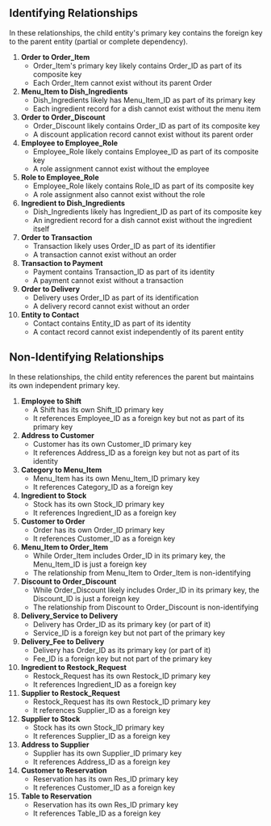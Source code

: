 
## Identifying Relationships

In these relationships, the child entity's primary key contains the foreign key to the parent entity (partial or complete dependency).

1. **Order to Order_Item**
    - Order_Item's primary key likely contains Order_ID as part of its composite key
    - Each Order_Item cannot exist without its parent Order
2. **Menu_Item to Dish_Ingredients**
    - Dish_Ingredients likely has Menu_Item_ID as part of its primary key
    - Each ingredient record for a dish cannot exist without the menu item
3. **Order to Order_Discount**
    - Order_Discount likely contains Order_ID as part of its composite key
    - A discount application record cannot exist without its parent order
4. **Employee to Employee_Role**
    - Employee_Role likely contains Employee_ID as part of its composite key
    - A role assignment cannot exist without the employee
5. **Role to Employee_Role**
    - Employee_Role likely contains Role_ID as part of its composite key
    - A role assignment also cannot exist without the role
6. **Ingredient to Dish_Ingredients**
    - Dish_Ingredients likely has Ingredient_ID as part of its composite key
    - An ingredient record for a dish cannot exist without the ingredient itself
7. **Order to Transaction**
    - Transaction likely uses Order_ID as part of its identifier
    - A transaction cannot exist without an order
8. **Transaction to Payment**
    - Payment contains Transaction_ID as part of its identity
    - A payment cannot exist without a transaction
9. **Order to Delivery**
    - Delivery uses Order_ID as part of its identification
    - A delivery record cannot exist without an order
10. **Entity to Contact**
    - Contact contains Entity_ID as part of its identity
    - A contact record cannot exist independently of its parent entity

## Non-Identifying Relationships

In these relationships, the child entity references the parent but maintains its own independent primary key.

1. **Employee to Shift**
    - A Shift has its own Shift_ID primary key
    - It references Employee_ID as a foreign key but not as part of its primary key
2. **Address to Customer**
    - Customer has its own Customer_ID primary key
    - It references Address_ID as a foreign key but not as part of its identity
3. **Category to Menu_Item**
    - Menu_Item has its own Menu_Item_ID primary key
    - It references Category_ID as a foreign key
4. **Ingredient to Stock**
    - Stock has its own Stock_ID primary key
    - It references Ingredient_ID as a foreign key
5. **Customer to Order**
    - Order has its own Order_ID primary key
    - It references Customer_ID as a foreign key
6. **Menu_Item to Order_Item**
    - While Order_Item includes Order_ID in its primary key, the Menu_Item_ID is just a foreign key
    - The relationship from Menu_Item to Order_Item is non-identifying
7. **Discount to Order_Discount**
    - While Order_Discount likely includes Order_ID in its primary key, the Discount_ID is just a foreign key
    - The relationship from Discount to Order_Discount is non-identifying
8. **Delivery_Service to Delivery**
    - Delivery has Order_ID as its primary key (or part of it)
    - Service_ID is a foreign key but not part of the primary key
9. **Delivery_Fee to Delivery**
    - Delivery has Order_ID as its primary key (or part of it)
    - Fee_ID is a foreign key but not part of the primary key
10. **Ingredient to Restock_Request**
    - Restock_Request has its own Restock_ID primary key
    - It references Ingredient_ID as a foreign key
11. **Supplier to Restock_Request**
    - Restock_Request has its own Restock_ID primary key
    - It references Supplier_ID as a foreign key
12. **Supplier to Stock**
    - Stock has its own Stock_ID primary key
    - It references Supplier_ID as a foreign key
13. **Address to Supplier**
    - Supplier has its own Supplier_ID primary key
    - It references Address_ID as a foreign key
14. **Customer to Reservation**
    - Reservation has its own Res_ID primary key
    - It references Customer_ID as a foreign key
15. **Table to Reservation**
    - Reservation has its own Res_ID primary key
    - It references Table_ID as a foreign key